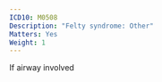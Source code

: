 ```yaml
---
ICD10: M0508
Description: "Felty syndrome: Other"
Matters: Yes
Weight: 1
---
```

If airway involved
